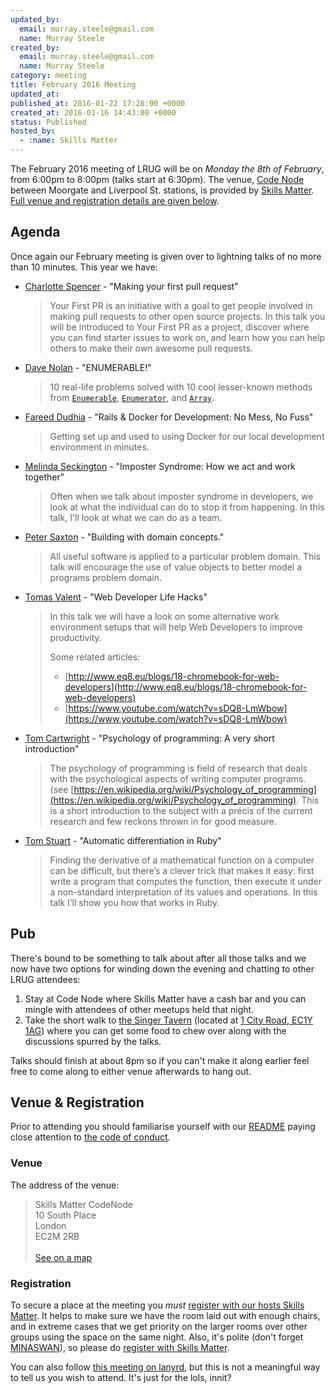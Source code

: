 ```yaml
---
updated_by:
  email: murray.steele@gmail.com
  name: Murray Steele
created_by:
  email: murray.steele@gmail.com
  name: Murray Steele
category: meeting
title: February 2016 Meeting
updated_at:
published_at: 2016-01-22 17:28:00 +0000
created_at: 2016-01-16 14:43:00 +0000
status: Published
hosted_by:
  - :name: Skills Matter
---
```


The February 2016 meeting of LRUG will be on *Monday the 8th of February*, from 6:00pm to 8:00pm (talks start at 6:30pm).  The venue, [Code Node](https://skillsmatter.com/locations/264-skills-matter-codenode) between Moorgate and Liverpool St. stations, is provided by [Skills Matter](http://www.skillsmatter.com).  [Full venue and registration details are given below](#feb16registration).

Agenda
------

Once again our February meeting is given over to lightning talks of no more than 10 minutes.  This year we have:

* [Charlotte Spencer](http://www.charlotteis.co.uk/) - "Making your first pull request"

  > Your First PR is an initiative with a goal to get people involved in making
  > pull requests to other open source projects. In this talk you will be
  > introduced to Your First PR as a project, discover where you can find
  > starter issues to work on, and learn how you can help others to make their
  > own awesome pull requests.

* [Dave Nolan](http://kapoq.com/) - "ENUMERABLE!"

  > 10 real-life problems solved with 10 cool lesser-known methods from
  > [`Enumerable`](http://ruby-doc.org/core-2.3.0/Enumerable.html),
  > [`Enumerator`](http://ruby-doc.org/core-2.3.0/Enumerator.html),
  > and [`Array`](http://ruby-doc.org/core-2.3.0/Array.html).

* [Fareed Dudhia](https://twitter.com/fmdud) - "Rails & Docker for Development: No Mess, No Fuss"

  > Getting set up and used to using Docker for our local development
  > environment in minutes.

* [Melinda Seckington](https://www.missgeeky.com) - "Imposter Syndrome: How we act and work together"

  > Often when we talk about imposter syndrome in developers, we look at what
  > the individual can do to stop it from happening. In this talk, I'll look
  > at what we can do as a team.

* [Peter Saxton](https://twitter.com/crowdhailer) - "Building with domain concepts."

  > All useful software is applied to a particular problem domain. This talk
  > will encourage the use of value objects to better model a programs problem
  > domain.

* [Tomas Valent](http://www.eq8.eu/) - "Web Developer Life Hacks"

  > In this talk we will have a look on some alternative work environment
  > setups that will help Web Developers to improve productivity.
  >
  > Some related articles:
  >
  > * [http://www.eq8.eu/blogs/18-chromebook-for-web-developers](http://www.eq8.eu/blogs/18-chromebook-for-web-developers)
  > * [https://www.youtube.com/watch?v=sDQ8-LmWbow](https://www.youtube.com/watch?v=sDQ8-LmWbow)

* [Tom Cartwright](http://www.tomcartwright.net/) - "Psychology of programming: A very short introduction"

  > The psychology of programming is field of research that deals with the
  > psychological aspects of writing computer programs. (see
  > [https://en.wikipedia.org/wiki/Psychology_of_programming](https://en.wikipedia.org/wiki/Psychology_of_programming). This is a short
  > introduction to the subject with a précis of the current research and few
  > reckons thrown in for good measure.

* [Tom Stuart](http://codon.com) - "Automatic differentiation in Ruby"

  > Finding the derivative of a mathematical function on a computer can be
  > difficult, but there’s a clever trick that makes it easy: first write a
  > program that computes the function, then execute it under a non-standard
  > interpretation of its values and operations. In this talk I’ll show you how
  > that works in Ruby.

Pub
---

There's bound to be something to talk about after all those talks and we now have two options for winding down the evening and chatting to other LRUG attendees:

1. Stay at Code Node where Skills Matter have a cash bar and you can mingle with attendees of other meetups held that night.
2. Take the short walk to [the Singer Tavern](http://singertavern.com/) (located at [1 City Road, EC1Y 1AG](https://goo.gl/maps/w9kPu)) where you can get some food to chew over along with the discussions spurred by the talks.

Talks should finish at about 8pm so if you can't make it along earlier feel free to come along to either venue afterwards to hang out.

Venue & Registration <a name="feb16registration">&nbsp;</a>
----------------------------------------------------------

Prior to attending you should familiarise yourself with our [README](http://readme.lrug.org/) paying close attention to [the code of conduct](http://readme.lrug.org/#code-of-conduct).

### Venue

The address of the venue:

> Skills Matter CodeNode<br/>10 South Place<br/>London<br/>EC2M 2RB<br/><br/>[See on a map](https://goo.gl/maps/ONJT4)

### Registration

To secure a place at the meeting you *must* [register with our hosts Skills Matter](https://skillsmatter.com/meetups/7698-lrug-february-2016-lightning-talks-meeting).  It helps to make sure we have the room laid out with enough chairs, and in extreme cases that we get priority on the larger rooms over other groups using the space on the same night.  Also, it's polite (don't forget [MINASWAN](https://en.wikipedia.org/wiki/MINASWAN)), so please do [register with Skills Matter](https://skillsmatter.com/meetups/7698-lrug-february-2016-lightning-talks-meeting).

You can also follow [this meeting on lanyrd](http://lanyrd.com/2016/lrug-february/), but this is not a meaningful way to tell us you wish to attend.  It's just for the lols, innit?
